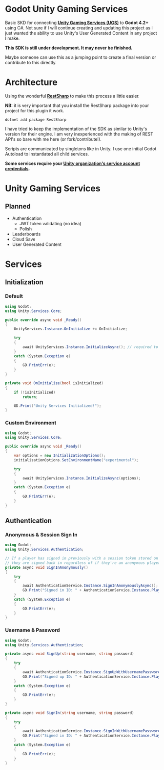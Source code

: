# Godot Unity Gaming Services

Basic SKD for connecting **[Unity Gaming Services (UGS)](https://unity.com/solutions/gaming-services)** to **Godot 4.2+** using C#. Not sure if I will continue creating and updating this project as I just wanted the ability to use Unity's User Generated Content in any project I make.

**This SDK is still under development. It may never be finished.**

Maybe someone can use this as a jumping point to create a final version or contribute to this directly.

# Architecture

Using the wonderful **[RestSharp](https://github.com/RestSharp/RestSharp)** to make this process a little easier.

**NB:** it is very important that you install the RestSharp package into your project for this plugin it work.

```console
dotnet add package RestSharp
```

I have tried to keep the implementation of the SDK as similar to Unity's version for their engine. I am very inexperienced with the making of REST API's so bare with me here (or fork/contribute!).

Scripts are communicated by singletons like in Unity. I use one initial Godot Autoload to instantiated all child services.

**Some services require your [Unity organization's service account credentials](https://services.docs.unity.com/docs/service-account-auth).**

# Unity Gaming Services

## Planned

-   Authentication
    -   JWT token validating (no idea)
    -   Polish
-   Leaderboards
-   Cloud Save
-   User Generated Content

# Services

## Initialization

### Default

```csharp
using Godot;
using Unity.Services.Core;

public override async void _Ready()
{
    UnityServices.Instance.OnInitialize += OnInitialize;

    try
    {
        await UnityServices.Instance.InitializeAsync(); // required to do anything with UGS
    }
    catch (System.Exception e)
    {
        GD.PrintErr(e);
    }
}

private void OnInitialize(bool isInitialized)
{
    if (!isInitialized)
        return;

    GD.Print("Unity Services Initialized!");
}
```

### Custom Environment

```csharp
using Godot;
using Unity.Services.Core;

public override async void _Ready()
{
    var options = new InitializationOptions();
    initializationOptions.SetEnvironmentName("experimental");

    try
    {
        await UnityServices.Instance.InitializeAsync(options);
    }
    catch (System.Exception e)
    {
        GD.PrintErr(e);
    }
}
```

## Authentication

### Anonymous & Session Sign In

```csharp
using Godot;
using Unity.Services.Authentication;

// If a player has signed in previously with a session token stored on the device,
// they are signed back in regardless of if they're an anonymous player or not.
private async void SignInAnonymously()
{
    try
    {
        await AuthenticationService.Instance.SignInAnonymouslyAsync();
        GD.Print("Signed in ID: " + AuthenticationService.Instance.PlayerId);
    }
    catch (System.Exception e)
    {
        GD.PrintErr(e);
    }
}
```

### Username & Password

```csharp
using Godot;
using Unity.Services.Authentication;

private async void SignUp(string username, string password)
{
    try
    {
        await AuthenticationService.Instance.SignUpWithUsernamePasswordAsync(username, password);
        GD.Print("Signed up ID: " + AuthenticationService.Instance.PlayerId);
    }
    catch (System.Exception e)
    {
        GD.PrintErr(e);
    }
}

private async void SignIn(string username, string password)
{
    try
    {
        await AuthenticationService.Instance.SignInWithUsernamePasswordAsync(username, password);
        GD.Print("Signed in ID: " + AuthenticationService.Instance.PlayerId);
    }
    catch (System.Exception e)
    {
        GD.PrintErr(e);
    }
}
```
